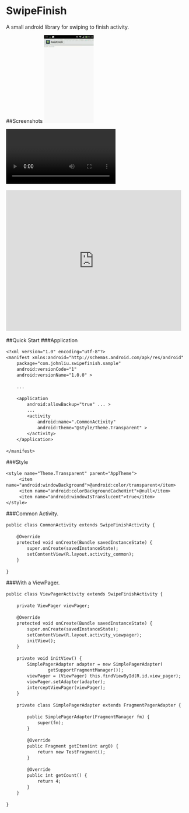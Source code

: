SwipeFinish
===========

A small android library for swiping to finish activity. 

##Screenshots
![image](Images/swipe_finish.gif)

![ScreenShot](Images/swipe.avi)

<object width="480" height="385"><param name="movie" value="Images/swipe.avi;hl=en_US&amp;fs=1"></param><param name="allowFullScreen" value="true"></param><param name="allowscriptaccess" value="always"></param><embed src="http://www.youtube.com/v/jJECepNeCJ0&amp;hl=en_US&amp;fs=1" type="application/x-shockwave-flash" allowscriptaccess="always" allowfullscreen="true" width="480" height="385"></embed>
</object>

##Quick Start
###Application
```
<?xml version="1.0" encoding="utf-8"?>
<manifest xmlns:android="http://schemas.android.com/apk/res/android"
    package="com.johnliu.swipefinish.sample"
    android:versionCode="1"
    android:versionName="1.0.0" >
    
    ...
    
    <application
        android:allowBackup="true" ... >
      	...
        <activity
            android:name=".CommonActivity"
            android:theme="@style/Theme.Transparent" >
        </activity>
    </application>

</manifest>
```
###Style
```
<style name="Theme.Transparent" parent="AppTheme">
     <item name="android:windowBackground">@android:color/transparent</item>
     <item name="android:colorBackgroundCacheHint">@null</item>
     <item name="android:windowIsTranslucent">true</item>
</style>
```
###Common Activity.
```
public class CommonActivity extends SwipeFinishActivity {

	@Override
	protected void onCreate(Bundle savedInstanceState) {
		super.onCreate(savedInstanceState);
		setContentView(R.layout.activity_common);
	}
	
}
```
###With a ViewPager.
```
public class ViewPagerActivity extends SwipeFinishActivity {

	private ViewPager viewPager;

	@Override
	protected void onCreate(Bundle savedInstanceState) {
		super.onCreate(savedInstanceState);
		setContentView(R.layout.activity_viewpager);
		initView();
	}

	private void initView() {
		SimplePagerAdapter adapter = new SimplePagerAdapter(
				getSupportFragmentManager());
		viewPager = (ViewPager) this.findViewById(R.id.view_pager);
		viewPager.setAdapter(adapter);
		interceptViewPager(viewPager);
	}

	private class SimplePagerAdapter extends FragmentPagerAdapter {

		public SimplePagerAdapter(FragmentManager fm) {
			super(fm);
		}

		@Override
		public Fragment getItem(int arg0) {
			return new TestFragment();
		}

		@Override
		public int getCount() {
			return 4;
		}
	}

}
```
